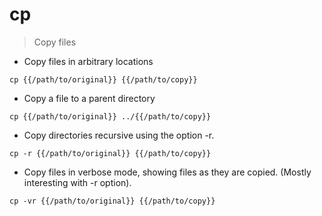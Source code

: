 # cp

> Copy files

- Copy files in arbitrary locations

`cp {{/path/to/original}} {{/path/to/copy}}`

- Copy a file to a parent directory

`cp {{/path/to/original}} ../{{/path/to/copy}}`

- Copy directories recursive using the option -r.

`cp -r {{/path/to/original}} {{/path/to/copy}}`

- Copy files in verbose mode, showing files as they are copied. (Mostly interesting with -r option).

`cp -vr {{/path/to/original}} {{/path/to/copy}}`
